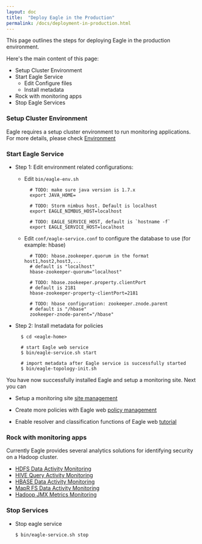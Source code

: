 ```yaml
---
layout: doc
title:  "Deploy Eagle in the Production"
permalink: /docs/deployment-in-production.html
---
```



This page outlines the steps for deploying Eagle in the production environment.

Here's the main content of this page:

* Setup Cluster Environment
* Start Eagle Service
   * Edit Configure files
   * Install metadata
* Rock with monitoring apps
* Stop Eagle Services


### **Setup Cluster Environment**
Eagle requires a setup cluster environment to run monitoring applications. For more details, please check [Environment](/docs/deployment-env.html) 
<br/>

### **Start Eagle Service**

* Step 1: Edit environment related configurations:

    * Edit `bin/eagle-env.sh`

            # TODO: make sure java version is 1.7.x
            export JAVA_HOME=

            # TODO: Storm nimbus host. Default is localhost
            export EAGLE_NIMBUS_HOST=localhost

            # TODO: EAGLE_SERVICE_HOST, default is `hostname -f`
            export EAGLE_SERVICE_HOST=localhost


    * Edit `conf/eagle-service.conf` to configure the database to use (for example: hbase)

            # TODO: hbase.zookeeper.quorum in the format host1,host2,host3,...
            # default is "localhost"
            hbase-zookeeper-quorum="localhost"

            # TODO: hbase.zookeeper.property.clientPort
            # default is 2181
            hbase-zookeeper-property-clientPort=2181

            # TODO: hbase configuration: zookeeper.znode.parent
            # default is "/hbase"
            zookeeper-znode-parent="/hbase"

* Step 2: Install metadata for policies

        $ cd <eagle-home>

        # start Eagle web service
        $ bin/eagle-service.sh start

        # import metadata after Eagle service is successfully started
        $ bin/eagle-topology-init.sh

You have now successfully installed Eagle and setup a monitoring site. Next you can

* Setup a monitoring site [site management](/docs/tutorial/setup.html)

* Create more policies with Eagle web [policy management](/docs/tutorial/policy.html)

* Enable resolver and classification functions of Eagle web [tutorial](/docs/tutorial/setup.html)


### **Rock with monitoring apps**

Currently Eagle provides several analytics solutions for identifying security on a Hadoop cluster. 

* [HDFS Data Activity Monitoring](/docs/hdfs-data-activity-monitoring.html)
* [HIVE Query Activity Monitoring](/docs/hive-query-activity-monitoring.html)
* [HBASE Data Activity Monitoring](/docs/hbase-data-activity-monitoring.html)
* [MapR FS Data Activity Monitoring](/docs/mapr-integration.html)
* [Hadoop JMX Metrics Monitoring](/docs/jmx-metric-monitoring.html)

### **Stop Services**

* Stop eagle service

      $ bin/eagle-service.sh stop

